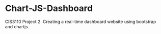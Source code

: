 # Chart-JS-Dashboard
CIS3110 Project 2. Creating a real-time dashboard website using bootstrap and chartjs. 
